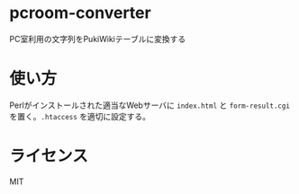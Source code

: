# pcroom-converter

PC室利用の文字列をPukiWikiテーブルに変換する

# 使い方

Perlがインストールされた適当なWebサーバに `index.html` と `form-result.cgi` を置く。`.htaccess` を適切に設定する。

# ライセンス

MIT
